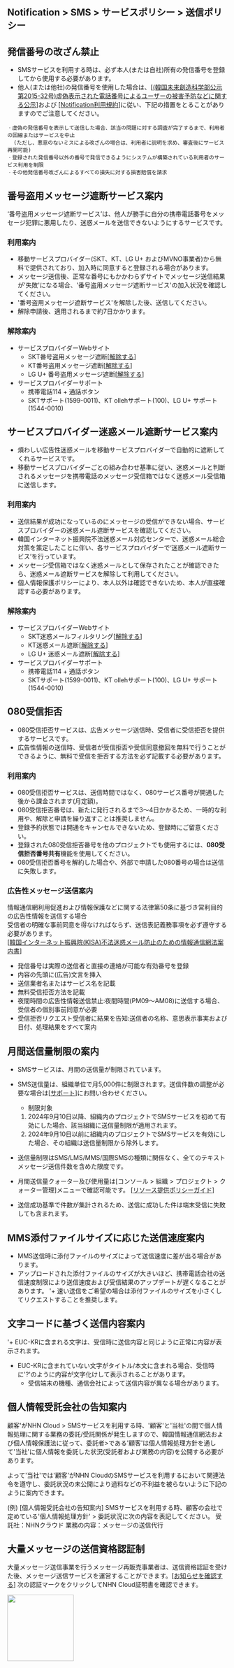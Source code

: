 ## Notification > SMS > サービスポリシー > 送信ポリシー


<span id='fabrication-number'></span>
## 発信番号の改ざん禁止
+ SMSサービスを利用する時は、必ず本人(または自社)所有の発信番号を登録してから使用する必要があります。
+ 他人(または他社)の発信番号を使用した場合は、[[(韓国未来創造科学部公示第2015-32号)虚偽表示された電話番号によるユーザーの被害予防などに関する公示](https://www.msit.go.kr/bbs/view.do?sCode=user&mId=108&mPid=103&bbsSeqNo=83&nttSeqNo=1259891)]および 
[[Notification利用規約](https://kr1-0lodw5frr5-real.api.nhncloudservice.com/popup/terms)]に従い、下記の措置をとることがありますのでご注意してください。 

```
ㆍ虚偽の発信番号を表示して送信した場合、該当の問題に対する調査が完了するまで、利用者の回線またはサービスを中止
  (ただし、悪意のないミスによる改ざんの場合は、利用者に説明を求め、審査後にサービス再開可能)
ㆍ登録された発信番号以外の番号で発信できるようにシステムが構築されている利用者のサービス利用を制限 
ㆍその他発信番号改ざんによるすべての損失に対する損害賠償を請求 
```

<span id="fraud-number"></span>
## 番号盗用メッセージ遮断サービス案内
‘番号盗用メッセージ遮断サービス’は、他人が勝手に自分の携帯電話番号をメッセージ犯罪に悪用したり、迷惑メールを送信できないようにするサービスです。

### 利用案内
+ 移動サービスプロバイダー(SKT、KT、LG U+ およびMVNO事業者)から無料で提供されており、加入時に同意すると登録される場合があります。
+ メッセージ送信後、正常な番号にもかかわらずサイトでメッセージ送信結果が'失敗'になる場合、'番号盗用メッセージ遮断サービス'の加入状況を確認してください。
+ '番号盗用メッセージ遮断サービス'を解除した後、送信してください。
+ 解除申請後、適用されるまで約7日かかります。

### 解除案内
+ サービスプロバイダーWebサイト
    + SKT番号盗用メッセージ遮断[[解除する](http://www.tworld.co.kr/normal.do?serviceId=S_PROD2001&viewId=V_PROD2001&prod_id=NA00004406)]
    + KT番号盗用メッセージ遮断[[解除する](https://product.kt.com/wDic/productDetail.do?ItemCode=1047)]
    + LG U+ 番号盗用メッセージ遮断[[解除する](https://www.lguplus.com/plan/addon/addon-call-msg/LRZ0002297)]
+ サービスプロバイダーサポート
    + 携帯電話114 + 通話ボタン
    + SKTサポート(1599-0011)、KT ollehサポート(100)、LG U+ サポート(1544-0010)

<span id="spam-number"></span>
## サービスプロバイダー迷惑メール遮断サービス案内
+ 煩わしい広告性迷惑メールを移動サービスプロバイダーで自動的に遮断してくれるサービスです。
+ 移動サービスプロバイダーごとの組み合わせ基準に従い、迷惑メールと判断されるメッセージを携帯電話のメッセージ受信箱ではなく迷惑メール受信箱に送信します。

### 利用案内
+ 送信結果が成功になっているのにメッセージの受信ができない場合、サービスプロバイダーの迷惑メール遮断サービスを確認してください。
+ 韓国インターネット振興院不法迷惑メール対応センターで、迷惑メール総合対策を策定したことに伴い、各サービスプロバイダーで‘迷惑メール遮断サービス’を行っています。
+ メッセージ受信箱ではなく迷惑メールとして保存されたことが確認できたら、迷惑メール遮断サービスを解除して利用してください。
+ 個人情報保護ポリシーにより、本人以外は確認できないため、本人が直接確認する必要があります。

### 解除案内
+ サービスプロバイダーWebサイト
    + SKT迷惑メールフィルタリング[[解除する](http://www.tworld.co.kr/normal.do?serviceId=S_PROD2001&viewId=V_PROD2001&prod_id=NA00002121)]
    + KT迷惑メール遮断[[解除する](https://product.kt.com/wDic/productDetail.do?ItemCode=479)]
    + LG U+ 迷惑メール遮断[[解除する](https://www.lguplus.com/plan/addon/addon-call-msg/LRZ0000277)]
+ サービスプロバイダーサポート
    + 携帯電話114 + 通話ボタン
    + SKTサポート(1599-0011)、KT ollehサポート(100)、LG U+ サポート(1544-0010)

<span id="rejection-of-receiving-080"></span>
## 080受信拒否
+ 080受信拒否サービスは、広告メッセージ送信時、受信者に受信拒否を提供するサービスです。
+ 広告性情報の送信時、受信者が受信拒否や受信同意撤回を無料で行うことができるように、無料で受信を拒否する方法を必ず記載する必要があります。
### 利用案内
+ 080受信拒否サービスは、送信時間ではなく、080サービス番号が開通した後から課金されます(月定額)。
+ 080受信拒否番号は、新たに発行されるまで3～4日かかるため、一時的な利用や、解除と申請を繰り返すことは推奨しません。
+ 登録予約状態では開通をキャンセルできないため、登録時にご留意ください。
+ 登録された080受信拒否番号を他のプロジェクトでも使用するには、**080受信拒否番号共有**機能を使用してください。
+ 080受信拒否番号を解約した場合や、外部で申請した080番号の場合は送信に失敗します。

### 広告性メッセージ送信案内
情報通信網利用促進および情報保護などに関する法律第50条に基づき営利目的の広告性情報を送信する場合 <br/>
受信者の明確な事前同意を得なければならず、送信表記義務事項を必ず遵守する必要があります。<br/>
[[韓国インターネット振興院(KISA)不法迷惑メール防止のための情報通信網法案内書](https://static.toastoven.net/prod_sms/eng/kisa_spam_guide.pdf)]
+ 発信番号は実際の送信者と直接の連絡が可能な有効番号を登録
+ 内容の先頭に(広告)文言を挿入
+ 送信業者名またはサービス名を記載
+ 無料受信拒否方法を記載
+ 夜間時間の広告性情報送信禁止:夜間時間(PM09～AM08)に送信する場合、受信者の個別事前同意が必要
+ 受信拒否リクエスト受信者に結果を告知:送信者の名称、意思表示事実および日付、処理結果をすべて案内

## 月間送信量制限の案内
* SMSサービスは、月間の送信量が制限されています。
* SMS送信量は、組織単位で月5,000件に制限されます。送信件数の調整が必要な場合は[[サポート](https://www.nhncloud.com/kr/support/inquiry)]にお問い合わせください。
    * 制限対象

    1) 2024年9月10日以降、組織内のプロジェクトでSMSサービスを初めて有効にした場合、該当組織に送信量制限が適用されます。
    2) 2024年9月10日以前に組織内のプロジェクトでSMSサービスを有効にした場合、その組織は送信量制限から除外します。


* 送信量制限はSMS/LMS/MMS/国際SMSの種類に関係なく、全てのテキストメッセージ送信件数を含めた限度です。
* 月間送信量クォーター及び使用量は[コンソール > 組織 > プロジェクト > クォーター管理]メニューで確認可能です。 [[リソース提供ポリシーガイド](https://docs.nhncloud.com/ko/nhncloud/ko/resource-policy/#sms)]
* 送信成功基準で件数が集計されるため、送信に成功した件は端末受信に失敗しても含まれます。

## MMS添付ファイルサイズに応じた送信速度案内
+ MMS送信時に添付ファイルのサイズによって送信速度に差が出る場合があります。
+ アップロードされた添付ファイルのサイズが大きいほど、携帯電話会社の送信速度制限により送信速度および受信結果のアップデートが遅くなることがあります。
'+ 速い送信をご希望の場合は添付ファイルのサイズを小さくしてリクエストすることを推奨します。

## 文字コードに基づく送信内容案内
'+ EUC-KRに含まれる文字は、受信時に送信内容と同じように正常に内容が表示されます。
+ EUC-KRに含まれていない文字がタイトル/本文に含まれる場合、受信時に'?'のように内容が文字化けして表示されることがあります。
    + 受信端末の機種、通信会社によって送信内容が異なる場合があります。


<span id="private-policy"></span>
## 個人情報受託会社の告知案内

顧客'がNHN Cloud > SMSサービスを利用する時、'顧客'と'当社'の間で個人情報処理に関する業務の委託/受託関係が発生しますので、韓国情報通信網法および個人情報保護法に従って、委託者>である'顧客'は個人情報処理方針を通して'当社'に個人情報を委託した状況(受託者および業務の内容)を公開する必要があります。

よって'当社'では'顧客'がNHN CloudのSMSサービスを利用するにおいて関連法令を遵守し、委託状況の未公開により過料などの不利益を被らないように下記のように案内できます。

(例)
[個人情報受託会社の告知案内]
SMSサービスを利用する時、顧客の会社で定めている'個人情報処理方針' > 委託状況に次の内容を表記してください。
受託社：NHNクラウド
業務の内容：メッセージの送信代行

<span id="certification"></span>
## 大量メッセージの送信資格認証制
大量メッセージ送信事業を行うメッセージ再販売事業者は、送信資格認証を受けた後、メッセージ送信サービスを運営することができます。[[お知らせを確認する](https://www.nhncloud.com/kr/support/notice/detail/6041)]
次の認証マークをクリックしてNHN Cloud証明書を確認できます。

<img src="https://yeorcqadlpopsmgaoudu.supabase.co/storage/v1/object/public/certification/mark/c9954679-c145-4b9b-9a54-2c31a2592f95/fc56629c-aa65-4615-8c47-db4cc2db65ba-2024-10-23T07:10:24.950Z" style="cursor: pointer; width: 152px; height: 152px;margin: 0;" onclick="(function(){window.open('https://cleanspam.or.kr/ci/83','_blank','width=800, height=1151, toolbar=no, menubar=no, scrollbars=no, resizable=no')})()" />
